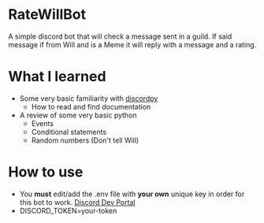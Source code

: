 # RateWillBot
A simple discord bot that will check a message sent in a guild. If said message if from Will and is a Meme it will reply with a message and a rating.
# What I learned
* Some very basic familiarity with [discordpy](https://discordpy.readthedocs.io/en/latest/)
  * How to read and find documentation
* A review of some very basic python
  * Events
  * Conditional statements
  * Random numbers (Don't tell Will)
# How to use
  * You **must** edit/add the .env file with **your own** unique key in order for this bot to work. [Discord Dev Portal](https://discord.com/developers/applications)
  * DISCORD_TOKEN=your-token
 
